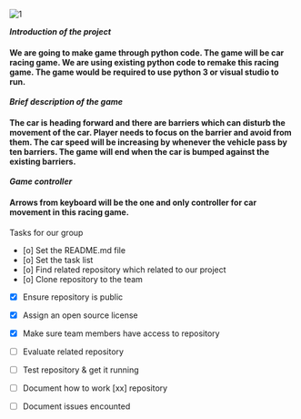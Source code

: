 ![1](https://user-images.githubusercontent.com/46737258/56450828-70639f80-6363-11e9-8d7a-7c621d951b8d.jpg)

***Introduction of the project***

#### We are going to make game through python code. The game will be car racing game. We are using existing python code to remake this racing game. The game would be required to use python 3 or visual studio to run.

***Brief description of the game***

#### The car is heading forward and there are barriers which can disturb the movement of the car. Player needs to focus on the barrier and avoid from them. The car speed will be increasing by whenever the vehicle pass by ten barriers. The game will end when the car is bumped against the existing barriers.

***Game controller***

#### Arrows from keyboard will be the one and only controller for car movement in this racing game. 

Tasks for our group
- [o] Set the README.md file
- [o] Set the task list
- [o] Find related repository which related to our project
- [o] Clone repository to the team
- [x] Ensure repository is public
- [x] Assign an open source license
- [x] Make sure team members have access to repository

- [ ] Evaluate related repository
- [ ] Test repository & get it running
- [ ] Document how to work [xx] repository 
- [ ] Document issues encounted
